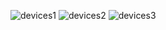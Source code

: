 


![devices1](https://github.com/user-attachments/assets/ebb41cf8-ac1c-4ac7-aa7a-95a5e1c7eb1c)
![devices2](https://github.com/user-attachments/assets/e7049e13-b0cc-4dcf-86f8-5e01f4eb4187)
![devices3](https://github.com/user-attachments/assets/d99a8e36-f68b-4c22-807d-bc9327913c1d)
